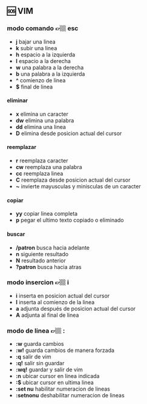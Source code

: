 ## 🆘 VIM

### modo comando 👉🏼 esc
- **j** bajar una linea
- **k** subir una linea
- **h** espacio a la izquierda
- **l** espacio a la derecha
- **w** una palabra a la derecha
- **b** una palabra a la izquierda
- **^** comienzo de linea 
- **$** final de linea

#### eliminar
- **x** elimina un caracter
- **dw** elimina una palabra
- **dd** elimina una linea
- **D** elimina desde posicion actual del cursor

#### reemplazar
- **r** reemplaza caracter
- **cw** reemplaza una palabra
- **cc** reemplaza linea
- **C** reemplaza desde posicion actual del cursor
- **~** invierte mayusculas y minisculas de un caracter

#### copiar
- **yy** copiar linea completa
- **p** pegar el ultimo texto copiado o eliminado

#### buscar
- **/patron** busca hacia adelante
- **n** siguiente resultado
- **N** resultado anterior
- **?patron** busca hacia atras

### modo insercion 👉🏼 i
- **i** inserta en posicion actual del cursor
- **I** inserta al comienzo de la linea
- **a** adjunta después de posicion actual del cursor
- **A** adjunta al final de linea

### modo de linea 👉🏼 :
- **:w** guarda cambios 
- **:w!** guarda cambios de manera forzada
- **:q** salir de vim
- **:q!** salir sin guardar
- **:wq!** guardar y salir de vim
- **:n** ubicar cursor en linea indicada
- **:$** ubicar cursor en ultima linea
- **:set nu** habilitar numeracion de lineas
- **:setnonu** deshabilitar numeracion de lineas
